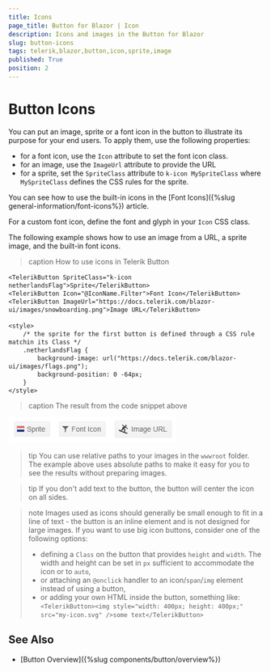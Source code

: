 ```yaml
---
title: Icons
page_title: Button for Blazor | Icon
description: Icons and images in the Button for Blazor
slug: button-icons
tags: telerik,blazor,button,icon,sprite,image
published: True
position: 2
---
```



# Button Icons

You can put an image, sprite or a font icon in the button to illustrate its purpose for your end users. To apply them, use the following properties:

* for a font icon, use the `Icon` attribute to set the font icon class.
* for an image, use the `ImageUrl` attribute to provide the URL
* for a sprite, set the `SpriteClass` attribute to `k-icon MySpriteClass` where `MySpriteClass` defines the CSS rules for the sprite.

You can see how to use the built-in icons in the [Font Icons]({%slug  general-information/font-icons%}) article.

For a custom font icon, define the font and glyph in your `Icon` CSS class.

The following example shows how to use an image from a URL, a sprite image, and the built-in font icons.

>caption How to use icons in Telerik Button

````CSHTML
<TelerikButton SpriteClass="k-icon netherlandsFlag">Sprite</TelerikButton>
<TelerikButton Icon="@IconName.Filter">Font Icon</TelerikButton>
<TelerikButton ImageUrl="https://docs.telerik.com/blazor-ui/images/snowboarding.png">Image URL</TelerikButton>

<style>
    /* the sprite for the first button is defined through a CSS rule matchin its Class */
    .netherlandsFlag {
        background-image: url("https://docs.telerik.com/blazor-ui/images/flags.png");
        background-position: 0 -64px;
    }
</style>
````

>caption The result from the code snippet above

![](images/icon-buttons.png)

>tip You can use relative paths to your images in the `wwwroot` folder. The example above uses absolute paths to make it easy for you to see the results without preparing images.

>tip If you don't add text to the button, the button will center the icon on all sides.

>note Images used as icons should generally be small enough to fit in a line of text - the button is an inline element and is not designed for large images. If you want to use big icon buttons, consider one of the following options:
>
> * defining a `Class` on the button that provides `height` and `width`. The width and height can be set in `px` sufficient to accommodate the icon or to `auto`,
> * or attaching an `@onclick` handler to an icon/`span`/`img` element instead of using a button,
> * or adding your own HTML inside the button, something like: `<TelerikButton><img style="width: 400px; height: 400px;" src="my-icon.svg" />some text</TelerikButton>`


## See Also

  * [Button Overview]({%slug components/button/overview%})
